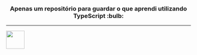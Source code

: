 <h3 align="center">Apenas um repositório para guardar o que aprendi utilizando TypeScript :bulb:</h3>

---

<img width="50px" height="50px" src="https://cdn.jsdelivr.net/gh/devicons/devicon@latest/icons/typescript/typescript-original.svg" />
